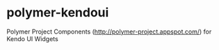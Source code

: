# polymer-kendoui

Polymer Project Components (http://polymer-project.appspot.com/) for Kendo UI Widgets
